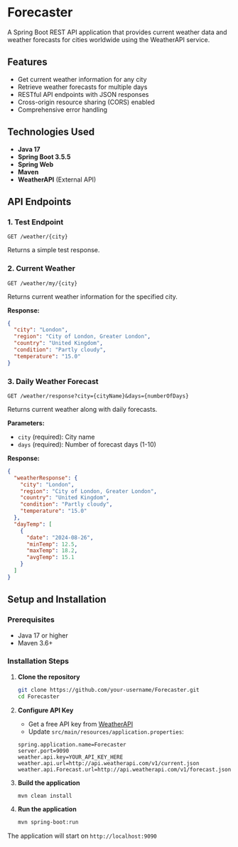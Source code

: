 # Forecaster

A Spring Boot REST API application that provides current weather data and weather forecasts for cities worldwide using the WeatherAPI service.

## Features

- Get current weather information for any city
- Retrieve weather forecasts for multiple days
- RESTful API endpoints with JSON responses
- Cross-origin resource sharing (CORS) enabled
- Comprehensive error handling

## Technologies Used

- **Java 17**
- **Spring Boot 3.5.5**
- **Spring Web**
- **Maven**
- **WeatherAPI** (External API)

## API Endpoints

### 1. Test Endpoint
```
GET /weather/{city}
```
Returns a simple test response.

### 2. Current Weather
```
GET /weather/my/{city}
```
Returns current weather information for the specified city.

**Response:**
```json
{
  "city": "London",
  "region": "City of London, Greater London",
  "country": "United Kingdom",
  "condition": "Partly cloudy",
  "temperature": "15.0"
}
```

### 3. Daily Weather Forecast
```
GET /weather/response?city={cityName}&days={numberOfDays}
```
Returns current weather along with daily forecasts.

**Parameters:**
- `city` (required): City name
- `days` (required): Number of forecast days (1-10)

**Response:**
```json
{
  "weatherResponse": {
    "city": "London",
    "region": "City of London, Greater London", 
    "country": "United Kingdom",
    "condition": "Partly cloudy",
    "temperature": "15.0"
  },
  "dayTemp": [
    {
      "date": "2024-08-26",
      "minTemp": 12.5,
      "maxTemp": 18.2,
      "avgTemp": 15.1
    }
  ]
}
```

## Setup and Installation

### Prerequisites
- Java 17 or higher
- Maven 3.6+

### Installation Steps

1. **Clone the repository**
   ```bash
   git clone https://github.com/your-username/Forecaster.git
   cd Forecaster
   ```

2. **Configure API Key**
   - Get a free API key from [WeatherAPI](https://www.weatherapi.com/)
   - Update `src/main/resources/application.properties`:
   ```properties
   spring.application.name=Forecaster
   server.port=9090
   weather.api.key=YOUR_API_KEY_HERE
   weather.api.url=http://api.weatherapi.com/v1/current.json
   weather.api.Forecast.url=http://api.weatherapi.com/v1/forecast.json
   ```

3. **Build the application**
   ```bash
   mvn clean install
   ```

4. **Run the application**
   ```bash
   mvn spring-boot:run
   ```

The application will start on `http://localhost:9090`